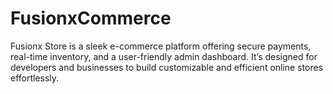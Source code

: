 # FusionxCommerce
Fusionx Store is a sleek e-commerce platform offering secure payments, real-time inventory, and a user-friendly admin dashboard. It’s designed for developers and businesses to build customizable and efficient online stores effortlessly.
